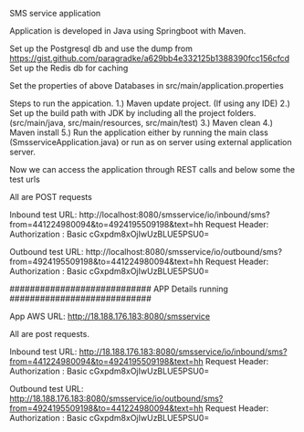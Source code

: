 SMS service application

Application is developed in Java using Springboot with Maven.

Set up the Postgresql db and use the dump from https://gist.github.com/paragradke/a629bb4e332125b1388390fcc156cfcd
Set up the Redis db for caching 

Set the properties of above Databases in src/main/application.properties

Steps to run the appication.
1.) Maven update project. (If using any IDE)
2.) Set up the build path with JDK by including all the project folders. (src/main/java, src/main/resources, src/main/test)
3.) Maven clean
4.) Maven install
5.) Run the application either by running the main class (SmsserviceApplication.java) or run as on server using external application server.

Now we can access the application through REST calls and below some the test urls

All are POST requests

Inbound test URL: 
http://localhost:8080/smsservice/io/inbound/sms?from=441224980094&to=4924195509198&text=hh
Request Header:
Authorization : Basic cGxpdm8xOjIwUzBLUE5PSU0=

Outbound test URL:
http://localhost:8080/smsservice/io/outbound/sms?from=4924195509198&to=441224980094&text=hh
Request Header:
Authorization : Basic cGxpdm8xOjIwUzBLUE5PSU0=


############################
APP Details running
############################

App AWS URL: http://18.188.176.183:8080/smsservice

All are post requests.

Inbound test URL: 
http://18.188.176.183:8080/smsservice/io/inbound/sms?from=441224980094&to=4924195509198&text=hh
Request Header:
Authorization : Basic cGxpdm8xOjIwUzBLUE5PSU0=

Outbound test URL:
http://18.188.176.183:8080/smsservice/io/outbound/sms?from=4924195509198&to=441224980094&text=hh
Request Header:
Authorization : Basic cGxpdm8xOjIwUzBLUE5PSU0=


